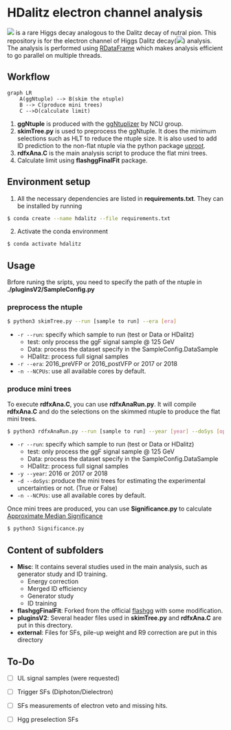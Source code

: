 # HDalitz electron channel analysis

<img src="https://render.githubusercontent.com/render/math?math=H\rightarrow\gamma^*\gamma\rightarrow ll\gamma"> is a rare Higgs decay analogous to the Dalitz decay of nutral pion. This repository is for the electron channel of Higgs Dalitz decay(<img src="https://render.githubusercontent.com/render/math?math=l=e">) analysis. The analysis is performed using [RDataFrame](https://root.cern/doc/master/classROOT_1_1RDataFrame.html) which makes analysis efficient to go parallel on multiple threads.


## Workflow
```mermaid
graph LR
    A(ggNtuple) --> B(skim the ntuple)
    B --> C(produce mini trees)
    C -->D(calculate limit)
```
1. **ggNtuple** is produced with the [ggNtuplizer](https://github.com/cmkuo/ggAnalysis/tree/106X) by NCU group.
2. **skimTree.py** is used to preprocess the ggNtuple. It does the minimum selections such as HLT to reduce the ntuple size. It is also used to add ID prediction to the non-flat ntuple via the python package [uproot](https://uproot.readthedocs.io/en/latest/index.html).
3. **rdfxAna.C** is the main analysis script to produce the flat mini trees.
4. Calculate limit using **flashggFinalFit** package.

## Environment setup
1. All the necessary dependencies are listed in **requirements.txt**. They can be installed by running
```bash
$ conda create --name hdalitz --file requirements.txt
```

2. Activate the conda environment
```bash
$ conda activate hdalitz
```

## Usage
Brfore runing the sripts, you need to specify the path of the ntuple in **./pluginsV2/SampleConfig.py**

### preprocess the ntuple
```bash
$ python3 skimTree.py --run [sample to run] --era [era]
```
- `-r --run`: specify which sample to run (test or Data or HDalitz)
  - test: only process the ggF signal sample @ 125 GeV
  - Data: process the dataset specify in the SampleConfig.DataSample
  - HDalitz: process full signal samples
- `-r --era`: 2016_preVFP or 2016_postVFP or 2017 or 2018
- `-n --NCPUs`: use all available cores by default.

### produce mini trees
To execute **rdfxAna.C**, you can use **rdfxAnaRun.py**. It will compile **rdfxAna.C** and do the selections on the skimmed ntuple to produce the flat mini trees.
```bash
$ python3 rdfxAnaRun.py --run [sample to run] --year [year] --doSys [option]
```
- `-r --run`: specify which sample to run (test or Data or HDalitz)
  - test: only process the ggF signal sample @ 125 GeV
  - Data: process the dataset specify in the SampleConfig.DataSample
  - HDalitz: process full signal samples
- `-y --year`: 2016 or 2017 or 2018
- `-d --doSys`: produce the mini trees for estimating the experimental uncertainties or not. (True or False)
- `-n --NCPUs`: use all available cores by default.

Once mini trees are produced, you can use **Significance.py** to calculate [Approximate Median Significance](https://arxiv.org/abs/1007.1727)
```bash
$ python3 Significance.py
```


## Content of subfolders
- **Misc**: It contains several studies used in the main analysis, such as generator study and ID training.
  - Energy correction
  - Merged ID efficiency
  - Generator study
  - ID training
- **flashggFinalFit**: Forked from the official [flashgg](https://github.com/cms-analysis/flashggFinalFit) with some modification.
- **pluginsV2**: Several header files used in **skimTree.py** and **rdfxAna.C** are put in this drectory.
- **external**: Files for SFs, pile-up weight and R9 correction are put in this directory


## To-Do
- [ ] UL signal samples (were requested)
- [ ] Trigger SFs (Diphoton/Dielectron)
- [ ] SFs measurements of electron veto and missing hits.
- [ ] Hgg preselection SFs


